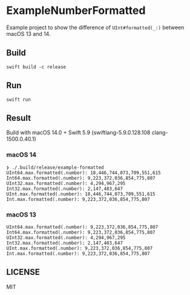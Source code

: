 # ExampleNumberFormatted

Example project to show the difference of `UInt#formatted(_:)` between macOS 13 and 14.

## Build

```console
swift build -c release
```

## Run

```console
swift run
```

## Result

Build with macOS 14.0 + Swift 5.9 (swiftlang-5.9.0.128.108 clang-1500.0.40.1)

### macOS 14

```console
❯ ./.build/release/example-formatted
UInt64.max.formatted(.number): 18,446,744,073,709,551,615
Int64.max.formatted(.number): 9,223,372,036,854,775,807
UInt32.max.formatted(.number): 4,294,967,295
Int32.max.formatted(.number): 2,147,483,647
UInt.max.formatted(.number): 18,446,744,073,709,551,615
Int.max.formatted(.number): 9,223,372,036,854,775,807
```

### macOS 13

```console
UInt64.max.formatted(.number): 9,223,372,036,854,775,807
Int64.max.formatted(.number): 9,223,372,036,854,775,807
UInt32.max.formatted(.number): 4,294,967,295
Int32.max.formatted(.number): 2,147,483,647
UInt.max.formatted(.number): 9,223,372,036,854,775,807
Int.max.formatted(.number): 9,223,372,036,854,775,807
```

## LICENSE

MIT

